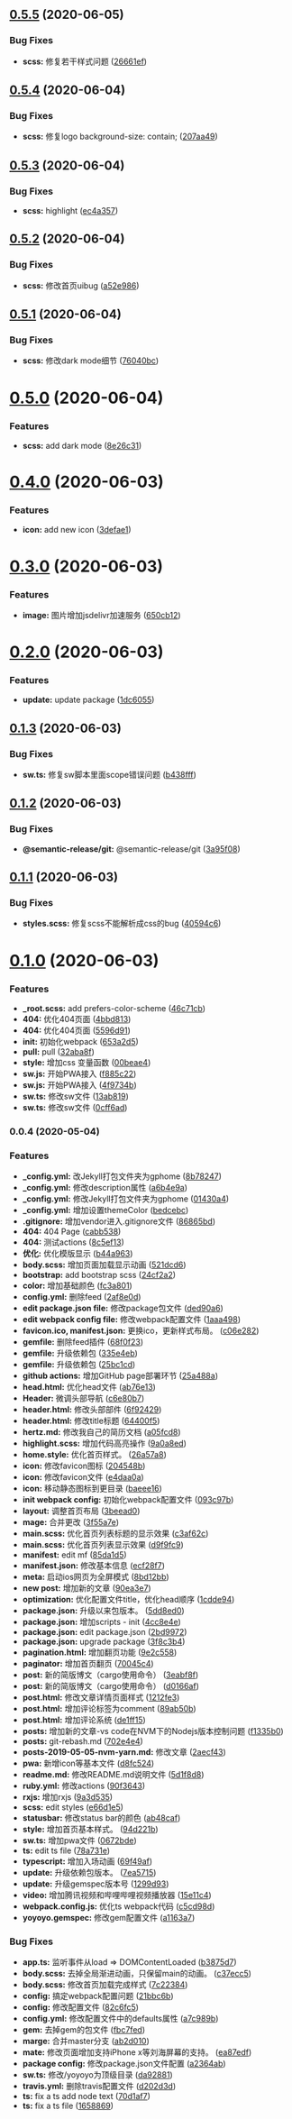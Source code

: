 ## [0.5.5](https://github.com/zhanghecool/yoyoyo/compare/v0.5.4...v0.5.5) (2020-06-05)


### Bug Fixes

* **scss:** 修复若干样式问题 ([26661ef](https://github.com/zhanghecool/yoyoyo/commit/26661ef8d8f733e1f95c0cd6344a0f35fb36c8d6))

## [0.5.4](https://github.com/zhanghecool/yoyoyo/compare/v0.5.3...v0.5.4) (2020-06-04)


### Bug Fixes

* **scss:** 修复logo background-size: contain; ([207aa49](https://github.com/zhanghecool/yoyoyo/commit/207aa497e856bf783359d8d4f2002c1d20b1485f))

## [0.5.3](https://github.com/zhanghecool/yoyoyo/compare/v0.5.2...v0.5.3) (2020-06-04)


### Bug Fixes

* **scss:** highlight ([ec4a357](https://github.com/zhanghecool/yoyoyo/commit/ec4a357653f72d83e919d6d2666a1a9e96761aa3))

## [0.5.2](https://github.com/zhanghecool/yoyoyo/compare/v0.5.1...v0.5.2) (2020-06-04)


### Bug Fixes

* **scss:** 修改首页uibug ([a52e986](https://github.com/zhanghecool/yoyoyo/commit/a52e986275ccd8b89a49804d8b81662caa695906))

## [0.5.1](https://github.com/zhanghecool/yoyoyo/compare/v0.5.0...v0.5.1) (2020-06-04)


### Bug Fixes

* **scss:** 修改dark mode细节 ([76040bc](https://github.com/zhanghecool/yoyoyo/commit/76040bced08fc6fc364a8eae312b16e63bd811e5))

# [0.5.0](https://github.com/zhanghecool/yoyoyo/compare/v0.4.0...v0.5.0) (2020-06-04)


### Features

* **scss:** add dark mode ([8e26c31](https://github.com/zhanghecool/yoyoyo/commit/8e26c317871b67b04eb36f045d7a3d849f8b59ae))

# [0.4.0](https://github.com/zhanghecool/yoyoyo/compare/v0.3.0...v0.4.0) (2020-06-03)


### Features

* **icon:** add new icon ([3defae1](https://github.com/zhanghecool/yoyoyo/commit/3defae115e35adae406945dea36c619707f70cd0))

# [0.3.0](https://github.com/zhanghecool/yoyoyo/compare/v0.2.0...v0.3.0) (2020-06-03)


### Features

* **image:** 图片增加jsdelivr加速服务 ([650cb12](https://github.com/zhanghecool/yoyoyo/commit/650cb123cacf9bf6b369b33137a6565eb23d6ef6))

# [0.2.0](https://github.com/zhanghecool/yoyoyo/compare/v0.1.3...v0.2.0) (2020-06-03)


### Features

* **update:** update package ([1dc6055](https://github.com/zhanghecool/yoyoyo/commit/1dc6055a41cd9d593561f5d21e5128006921ac71))

## [0.1.3](https://github.com/zhanghecool/yoyoyo/compare/v0.1.2...v0.1.3) (2020-06-03)


### Bug Fixes

* **sw.ts:** 修复sw脚本里面scope错误问题 ([b438fff](https://github.com/zhanghecool/yoyoyo/commit/b438fffc4f2894af7ccfb398d36f7a42658da402))

## [0.1.2](https://github.com/zhanghecool/yoyoyo/compare/v0.1.1...v0.1.2) (2020-06-03)


### Bug Fixes

* **@semantic-release/git:** @semantic-release/git ([3a95f08](https://github.com/zhanghecool/yoyoyo/commit/3a95f080e6026f7e7e4d5bf89a8a67ea487dc64a))

## [0.1.1](https://github.com/zhanghecool/yoyoyo/compare/v0.1.0...v0.1.1) (2020-06-03)


### Bug Fixes

* **styles.scss:** 修复scss不能解析成css的bug ([40594c6](https://github.com/zhanghecool/yoyoyo/commit/40594c64beda81e3866130e09fb79edcf6ff887a))

# [0.1.0](https://github.com/zhanghecool/yoyoyo/compare/v0.0.4...v0.1.0) (2020-06-03)


### Features

* **_root.scss:** add prefers-color-scheme ([46c71cb](https://github.com/zhanghecool/yoyoyo/commit/46c71cbcf9e78a192cdad1581cff16a9470d614d))
* **404:** 优化404页面 ([4bbd813](https://github.com/zhanghecool/yoyoyo/commit/4bbd813c12656c3f84b1a20aed915491643acd18))
* **404:** 优化404页面 ([5596d91](https://github.com/zhanghecool/yoyoyo/commit/5596d911d41f62944919fc3bce9b3892d7708e9a))
* **init:** 初始化webpack ([653a2d5](https://github.com/zhanghecool/yoyoyo/commit/653a2d53c2166274df349daa4cddf1460712def7))
* **pull:** pull ([32aba8f](https://github.com/zhanghecool/yoyoyo/commit/32aba8f2a6f4775b7bb6266148b55b2cd6718ae9))
* **style:** 增加css 变量函数 ([00beae4](https://github.com/zhanghecool/yoyoyo/commit/00beae469034d55b5a678a3c1e39457b2985e7b4))
* **sw.js:** 开始PWA接入 ([f885c22](https://github.com/zhanghecool/yoyoyo/commit/f885c221682c7c498bc5c9b982e807d051635639))
* **sw.js:** 开始PWA接入 ([4f9734b](https://github.com/zhanghecool/yoyoyo/commit/4f9734bcde54e28da79366dd824c2fa0c8fb1dbe))
* **sw.ts:** 修改sw文件 ([13ab819](https://github.com/zhanghecool/yoyoyo/commit/13ab819bab180bdea3fb659e584d90bea5002a17))
* **sw.ts:** 修改sw文件 ([0cff6ad](https://github.com/zhanghecool/yoyoyo/commit/0cff6addd4989555a3a9f8b056b3e572c7b3d233))

### 0.0.4 (2020-05-04)


### Features

* **_config.yml:** 改Jekyll打包文件夹为gphome ([8b78247](https://github.com/zhanghecool/yoyoyo/commit/8b7824752a828d939ad5b87304c396d938fd30b2))
* **_config.yml:** 修改description属性 ([a6b4e9a](https://github.com/zhanghecool/yoyoyo/commit/a6b4e9af1bf8a46236f6b4a28dd3ceafc3643d49))
* **_config.yml:** 修改Jekyll打包文件夹为gphome ([01430a4](https://github.com/zhanghecool/yoyoyo/commit/01430a448873ebe8ece720c6a2178c9484f570a4))
* **_config.yml:** 增加设置themeColor ([bedcebc](https://github.com/zhanghecool/yoyoyo/commit/bedcebc778312b99721d77130561857e0b70a3d6))
* **.gitignore:** 增加vendor进入.gitignore文件 ([86865bd](https://github.com/zhanghecool/yoyoyo/commit/86865bd4fcadefa2fa67d5d112d28d0c7dbf44ff))
* **404:** 404 Page ([cabb538](https://github.com/zhanghecool/yoyoyo/commit/cabb5380973c3ae1aeab62d2951e4f470567056e))
* **404:** 测试actions ([8c5ef13](https://github.com/zhanghecool/yoyoyo/commit/8c5ef13fa4363c79ba2b33985009862f78bf31b8))
* **优化:** 优化模版显示 ([b44a963](https://github.com/zhanghecool/yoyoyo/commit/b44a963db1ec06524cde9ab83ab63d72617e7079))
* **body.scss:** 增加页面加载显示动画 ([521dcd6](https://github.com/zhanghecool/yoyoyo/commit/521dcd6e1cf8713251fed33ceb883eb480535439))
* **bootstrap:** add bootstrap scss ([24cf2a2](https://github.com/zhanghecool/yoyoyo/commit/24cf2a28975743f976c5b8e66626372cca1ce7fe))
* **color:** 增加基础颜色 ([fc3a801](https://github.com/zhanghecool/yoyoyo/commit/fc3a8011dcf1511a5ef169481027650750eb3d62))
* **config.yml:** 删除feed ([2af8e0d](https://github.com/zhanghecool/yoyoyo/commit/2af8e0d8a34164e412130334fbb3bbe9b727e0ce))
* **edit package.json file:** 修改package包文件 ([ded90a6](https://github.com/zhanghecool/yoyoyo/commit/ded90a630dfa241f706ebad37b62b60cc8cee464))
* **edit webpack config file:** 修改webpack配置文件 ([1aaa498](https://github.com/zhanghecool/yoyoyo/commit/1aaa4985b2dea969dab2658ec08f82a33e7cb589))
* **favicon.ico, manifest.json:** 更换ico，更新样式布局。 ([c06e282](https://github.com/zhanghecool/yoyoyo/commit/c06e282ecc6a73a501e40b19fa53d6487e69c496))
* **gemfile:** 删除feed插件 ([68f0f23](https://github.com/zhanghecool/yoyoyo/commit/68f0f239186ce7a770a02f7c2cbfe31c20392042))
* **gemfile:** 升级依赖包 ([335e4eb](https://github.com/zhanghecool/yoyoyo/commit/335e4eb88827e67cf7f29764b5e12d852e24a8f3))
* **gemfile:** 升级依赖包 ([25bc1cd](https://github.com/zhanghecool/yoyoyo/commit/25bc1cdb45587a49b5e46115d495079cba6c654b))
* **github actions:** 增加GitHub page部署环节 ([25a488a](https://github.com/zhanghecool/yoyoyo/commit/25a488a0fd9bea08157b47b3f612725005a47107))
* **head.html:** 优化head文件 ([ab76e13](https://github.com/zhanghecool/yoyoyo/commit/ab76e132e27e7c42b148cb434963359c4d7764fc))
* **Header:** 微调头部导航 ([c6e80b7](https://github.com/zhanghecool/yoyoyo/commit/c6e80b79543ef05d4f5cf54031a33cea816e1c72))
* **header.html:** 修改头部部件 ([6f92429](https://github.com/zhanghecool/yoyoyo/commit/6f92429df4896b875b4db678ae7f663740cfda87))
* **header.html:** 修改title标题 ([64400f5](https://github.com/zhanghecool/yoyoyo/commit/64400f5e771f4d84c1461dd791a684fb779e6636))
* **hertz.md:** 修改我自己的简历文档 ([a05fcd8](https://github.com/zhanghecool/yoyoyo/commit/a05fcd89c6cdf663cc2e3fcdf7e40bf6697cee0e))
* **highlight.scss:** 增加代码高亮操作 ([9a0a8ed](https://github.com/zhanghecool/yoyoyo/commit/9a0a8eda1eb0d6c0d1cd4ada5a7059f7504fd273))
* **home.style:** 优化首页样式。 ([26a57a8](https://github.com/zhanghecool/yoyoyo/commit/26a57a853fda4f84d651f6e277ba026b4e7e1008))
* **icon:** 修改favicon图标 ([204548b](https://github.com/zhanghecool/yoyoyo/commit/204548bd9f56860b3a2da49a34a0f3fbb78e73ef))
* **icon:** 修改favicon文件 ([e4daa0a](https://github.com/zhanghecool/yoyoyo/commit/e4daa0ae0590b6da36c469fc486bae6cb784480c))
* **icon:** 移动静态图标到更目录 ([baeee16](https://github.com/zhanghecool/yoyoyo/commit/baeee162438dcfe3374c6c152ce0fb660f56473d))
* **init webpack config:** 初始化webpack配置文件 ([093c97b](https://github.com/zhanghecool/yoyoyo/commit/093c97badc3354d3ea7dd94b22684903493775b7))
* **layout:** 调整首页布局 ([3beead0](https://github.com/zhanghecool/yoyoyo/commit/3beead05eda1897ebf2337a578235b9f6829f732))
* **mage:** 合并更改 ([3f55a7e](https://github.com/zhanghecool/yoyoyo/commit/3f55a7e8407405f7c0c3c1ec03838a359ac97f40))
* **main.scss:** 优化首页列表标题的显示效果 ([c3af62c](https://github.com/zhanghecool/yoyoyo/commit/c3af62cebcc2829e4606b99a8f267eda1a56a957))
* **main.scss:** 优化首页列表显示效果 ([d9f9fc9](https://github.com/zhanghecool/yoyoyo/commit/d9f9fc9fe0cb57af7d6e38e5634fd9a85d702aa5))
* **manifest:** edit mf ([85da1d5](https://github.com/zhanghecool/yoyoyo/commit/85da1d5b301bbc58196687325f5224648ef214af))
* **manifest.json:** 修改基本信息 ([ecf28f7](https://github.com/zhanghecool/yoyoyo/commit/ecf28f7db935451bdc62d1bc2c607f5611106489))
* **meta:** 启动ios网页为全屏模式 ([8bd12bb](https://github.com/zhanghecool/yoyoyo/commit/8bd12bb629407465a9e1702bf7eb44d166601df9))
* **new post:** 增加新的文章 ([90ea3e7](https://github.com/zhanghecool/yoyoyo/commit/90ea3e77a1d2d24dc2e516ae70c7adf7f69d1bdc))
* **optimization:** 优化配置文件title，优化head顺序 ([1cdde94](https://github.com/zhanghecool/yoyoyo/commit/1cdde94742051302613c330420e98e96a794987d))
* **package.json:** 升级以来包版本。 ([5dd8ed0](https://github.com/zhanghecool/yoyoyo/commit/5dd8ed0f985eefd935b5e29c0580f17e3fef7589))
* **package.json:** 增加scripts - init ([4cc8e4e](https://github.com/zhanghecool/yoyoyo/commit/4cc8e4eff7faa55f162422c2e6883dac295bdd24))
* **package.json:** edit package.json ([2bd9972](https://github.com/zhanghecool/yoyoyo/commit/2bd9972603fdd89e7acbd42608134195f5bcd3fe))
* **package.json:** upgrade package ([3f8c3b4](https://github.com/zhanghecool/yoyoyo/commit/3f8c3b420d858bd428d9ce420401ba547247ad73))
* **pagination.html:** 增加翻页功能 ([9e2c558](https://github.com/zhanghecool/yoyoyo/commit/9e2c5589a6bd95f82d47f361d8f709bf7bcdb7e9))
* **paginator:** 增加首页翻页 ([70045c4](https://github.com/zhanghecool/yoyoyo/commit/70045c4f970cf46be0d684010a939eea0c6dee99))
* **post:** 新的简版博文（cargo使用命令） ([3eabf8f](https://github.com/zhanghecool/yoyoyo/commit/3eabf8f6262a884e251e6169c0dab8c8487bd66f))
* **post:** 新的简版博文（cargo使用命令） ([d0166af](https://github.com/zhanghecool/yoyoyo/commit/d0166af6d6a020fa8f00c94410f348cd8241edf7))
* **post.html:** 修改文章详情页面样式 ([1212fe3](https://github.com/zhanghecool/yoyoyo/commit/1212fe34ba12070edc7c042d06b1ed5636b6cb94))
* **post.html:** 增加评论标签为comment ([89ab50b](https://github.com/zhanghecool/yoyoyo/commit/89ab50ba50203c6c77c494024e309509b4006f99))
* **post.html:** 增加评论系统 ([de1ff15](https://github.com/zhanghecool/yoyoyo/commit/de1ff15dcdb222cc6e2a99d8df0489fd82ae1b44))
* **posts:** 增加新的文章-vs code在NVM下的Nodejs版本控制问题 ([f1335b0](https://github.com/zhanghecool/yoyoyo/commit/f1335b051697b8751603b7c58d6a0186c5b77228))
* **posts:** git-rebash.md ([702e4e4](https://github.com/zhanghecool/yoyoyo/commit/702e4e45dfa07cff32f9667fea12c92ea6e8c127))
* **posts-2019-05-05-nvm-yarn.md:** 修改文章 ([2aecf43](https://github.com/zhanghecool/yoyoyo/commit/2aecf43fca4bd8064a105ae296048d07908ba97b))
* **pwa:** 新增icon等基本文件 ([d8fc524](https://github.com/zhanghecool/yoyoyo/commit/d8fc5243a381f12b2ed3abd66acbfce78147a8c2))
* **readme.md:** 修改README.md说明文件 ([5d1f8d8](https://github.com/zhanghecool/yoyoyo/commit/5d1f8d85d4094cbb452a38dab37982d08d4f758e))
* **ruby.yml:** 修改actions ([90f3643](https://github.com/zhanghecool/yoyoyo/commit/90f364351fa1792281f6b8bc1cc42d9e63a4c0f6))
* **rxjs:** 增加rxjs ([9a3d535](https://github.com/zhanghecool/yoyoyo/commit/9a3d535afe788e8d9a6413d865b313c4317a6674))
* **scss:** edit styles ([e66d1e5](https://github.com/zhanghecool/yoyoyo/commit/e66d1e51f314711d03d2fdc19efc6fac79432846))
* **statusbar:** 修改status bar的颜色 ([ab48caf](https://github.com/zhanghecool/yoyoyo/commit/ab48caf2751eb48ef0169f687dc244ed8200c30e))
* **style:** 增加首页基本样式。 ([94d221b](https://github.com/zhanghecool/yoyoyo/commit/94d221bf50a8209465621d909a212d187e9503e7))
* **sw.ts:** 增加pwa文件 ([0672bde](https://github.com/zhanghecool/yoyoyo/commit/0672bdef616d04f58e82250ace008b2d3f7d64fa))
* **ts:** edit ts file ([78a731e](https://github.com/zhanghecool/yoyoyo/commit/78a731e3e8fbc4376cc74ec8774591f294948830))
* **typescript:** 增加入场动画 ([69f49af](https://github.com/zhanghecool/yoyoyo/commit/69f49afc380c88ec001d91e5b37a95646a22a5bd))
* **update:** 升级依赖包版本。 ([7ea5715](https://github.com/zhanghecool/yoyoyo/commit/7ea5715cb70552a78275b55b21c33131ec9b50a0))
* **update:** 升级gemspec版本号 ([1299d93](https://github.com/zhanghecool/yoyoyo/commit/1299d93d6aee57f619d916b52d96739880cb98ab))
* **video:** 增加腾讯视频和哔哩哔哩视频播放器 ([15e11c4](https://github.com/zhanghecool/yoyoyo/commit/15e11c472df04ff650ea33cf221761ea318e12e3))
* **webpack.config.js:** 优化ts webpack代码 ([c5cd98d](https://github.com/zhanghecool/yoyoyo/commit/c5cd98d25b5a465a619441ca8a679c6fc69091aa))
* **yoyoyo.gemspec:** 修改gem配置文件 ([a1163a7](https://github.com/zhanghecool/yoyoyo/commit/a1163a78fea67aa65debdbeeb350f546ee5363fb))


### Bug Fixes

* **app.ts:** 监听事件从load => DOMContentLoaded ([b3875d7](https://github.com/zhanghecool/yoyoyo/commit/b3875d79ec225de9f0cda41f0ecc9c589e72500d))
* **body.scss:** 去掉全局渐进动画，只保留main的动画。 ([c37ecc5](https://github.com/zhanghecool/yoyoyo/commit/c37ecc5694c7dfa93084101f7954f89b6fea3590))
* **body.scss:** 修改首页加载完成样式 ([7c22384](https://github.com/zhanghecool/yoyoyo/commit/7c22384faee754e50d2f51cb1952bea9cc81cc99))
* **config:** 搞定webpack配置问题 ([21bbc6b](https://github.com/zhanghecool/yoyoyo/commit/21bbc6b3350561bc822c66ce4980d9802765e12f))
* **config:** 修改配置文件 ([82c6fc5](https://github.com/zhanghecool/yoyoyo/commit/82c6fc575afe0dd4745ff030e1a2fc4c97509cca))
* **config.yml:** 修改配置文件中的defaults属性 ([a7c989b](https://github.com/zhanghecool/yoyoyo/commit/a7c989b9f261e21f0185d99ba3201bba0e49b38e))
* **gem:** 去掉gem的包文件 ([fbc7fed](https://github.com/zhanghecool/yoyoyo/commit/fbc7fedc71285eab47f3823cbc423a5941eaf630))
* **marge:** 合并master分支 ([ab2d010](https://github.com/zhanghecool/yoyoyo/commit/ab2d010b3bec51503f584fe8cb0bba04e295e455))
* **mate:** 修改页面增加支持iPhone x等刘海屏幕的支持。 ([ea87edf](https://github.com/zhanghecool/yoyoyo/commit/ea87edfa7f351dec95c5796cb735aead95a22036))
* **package config:** 修改package.json文件配置 ([a2364ab](https://github.com/zhanghecool/yoyoyo/commit/a2364ab72cc26bd6263cf805d62225467b37499d))
* **sw.ts:** 修改/yoyoyo为顶级目录 ([da92881](https://github.com/zhanghecool/yoyoyo/commit/da928814b64b4107de1006d3fdc28634781753dd))
* **travis.yml:** 删除travis配置文件 ([d202d3d](https://github.com/zhanghecool/yoyoyo/commit/d202d3da98689cac74d406199854739458f661d4))
* **ts:** fix a ts add node text ([70d1af7](https://github.com/zhanghecool/yoyoyo/commit/70d1af7b3ebab490e25d372b45d8f9ddc271df7b))
* **ts:** fix a ts file ([1658869](https://github.com/zhanghecool/yoyoyo/commit/16588697f30b4ea9f5be57805b902eda33fb22a2))
